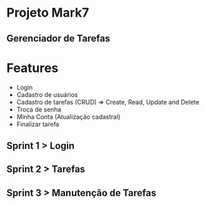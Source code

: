 # Projeto Mark7
## Gerenciador de Tarefas

# Features
* Login
* Cadastro de usuários
* Cadastro de tarefas (CRUD) => Create, Read, Update and Delete
* Troca de senha
* Minha Conta (Atualização cadastral)
* Finalizar tarefa

## Sprint 1 > Login
## Sprint 2 > Tarefas
## Sprint 3 > Manutenção de Tarefas